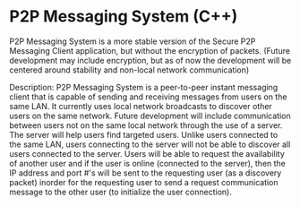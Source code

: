 P2P Messaging System (C++)
==========================

P2P Messaging System is a more stable version of the Secure P2P Messaging Client application, but without the encryption of packets. (Future development may include encryption, but as of now the development will be centered around stability and non-local network communication)

Description: 
P2P Messaging System is a peer-to-peer instant messaging client that is capable of sending and receiving messages from users on the same LAN. It currently uses local network broadcasts to discover other users on the same network. Future development will include communication between users not on the same local network through the use of a server. The server will help users find targeted users. Unlike users connected to the same LAN, users connecting to the server will not be able to discover all users connected to the server. Users will be able to request the availability of another user and if the user is online (connected to the server), then the IP address and port #'s will be sent to the requesting user (as a discovery packet) inorder for the requesting user to send a request communication message to the other user (to initialize the user connection).  
